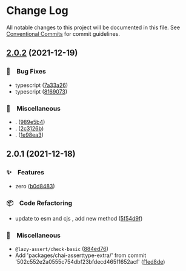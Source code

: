 # Change Log

All notable changes to this project will be documented in this file.
See [Conventional Commits](https://conventionalcommits.org) for commit guidelines.

## [2.0.2](https://github.com/bluelovers/chai-asserttype-extra/compare/chai-asserttype-extra@2.0.1...chai-asserttype-extra@2.0.2) (2021-12-19)


### 🐛　Bug Fixes

* typescript ([7a33a26](https://github.com/bluelovers/chai-asserttype-extra/commit/7a33a2677b67a29da1de6b1c4ac483e83837afa8))
* typescript ([8f69073](https://github.com/bluelovers/chai-asserttype-extra/commit/8f69073e336d2b27962315a405221ec904e203e7))


### 🔖　Miscellaneous

* . ([989e5b4](https://github.com/bluelovers/chai-asserttype-extra/commit/989e5b405663b53a07155ee09c194b6898411431))
* . ([2c3126b](https://github.com/bluelovers/chai-asserttype-extra/commit/2c3126b33a92cbe58723c5ee90490b5f68fabe0a))
* . ([1e98ea3](https://github.com/bluelovers/chai-asserttype-extra/commit/1e98ea3df7b733e2d4be6957e42188c747eb80bf))





## 2.0.1 (2021-12-18)


### ✨　Features

* zero ([b0d8483](https://github.com/bluelovers/chai-asserttype-extra/commit/b0d8483e9624df36625558252e8ffba219f6764a))


### 📦　Code Refactoring

* update to esm and cjs , add new method ([5f54d9f](https://github.com/bluelovers/chai-asserttype-extra/commit/5f54d9ff726e947e60f1bcdaa49aaf05df50cbef))


### 🔖　Miscellaneous

* `@lazy-assert/check-basic` ([884ed76](https://github.com/bluelovers/chai-asserttype-extra/commit/884ed76a3943828a3d9b7c81684ca2ed086b2d05))
* Add 'packages/chai-asserttype-extra/' from commit '502c552e2a0555c754dbf23bfdecd465f1652acf' ([f1ed8de](https://github.com/bluelovers/chai-asserttype-extra/commit/f1ed8de22bd239acf7c175c3543c00f0a63f8852))
